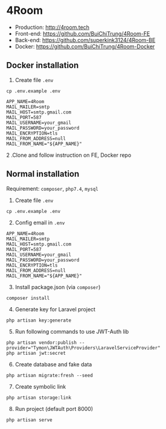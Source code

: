 # 4Room
+ Production: http://4room.tech
+ Front-end: https://github.com/BuiChiTrung/4Room-FE
+ Back-end: https://github.com/superkink3124/4Room-BE
+ Docker: https://github.com/BuiChiTrung/4Room-Docker
## Docker installation
1. Create file ```.env```
```
cp .env.example .env
```
```
APP_NAME=4Room
MAIL_MAILER=smtp
MAIL_HOST=smtp.gmail.com
MAIL_PORT=587
MAIL_USERNAME=your_gmail
MAIL_PASSWORD=your_password
MAIL_ENCRYPTION=tls
MAIL_FROM_ADDRESS=null
MAIL_FROM_NAME="${APP_NAME}"
```

2 .Clone and follow instruction on FE, Docker repo


## Normal installation
Requirement: `composer`, `php7.4`, `mysql`
1. Create file ```.env```
```
cp .env.example .env
```

2. Config email in  ```.env```
```
APP_NAME=4Room
MAIL_MAILER=smtp
MAIL_HOST=smtp.gmail.com
MAIL_PORT=587
MAIL_USERNAME=your_gmail
MAIL_PASSWORD=your_password
MAIL_ENCRYPTION=tls
MAIL_FROM_ADDRESS=null
MAIL_FROM_NAME="${APP_NAME}"
```

3. Install package.json (via `composer`)
```
composer install
```

4. Generate key for Laravel project
```
php artisan key:generate
```

5. Run following commands to use JWT-Auth lib
```
php artisan vendor:publish --provider="Tymon\JWTAuth\Providers\LaravelServiceProvider"
php artisan jwt:secret
```

6. Create database and fake data
```
php artisan migrate:fresh --seed
```

7. Create symbolic link
```
php artisan storage:link
```

8. Run project (default port 8000)
```
php artisan serve
```
